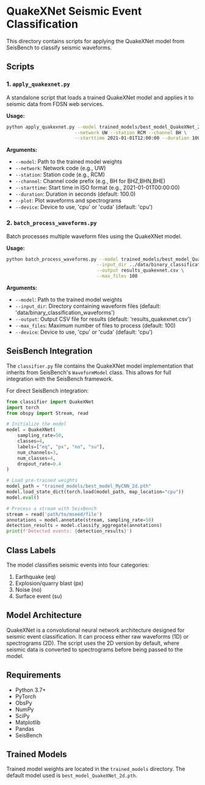 # QuakeXNet Seismic Event Classification

This directory contains scripts for applying the QuakeXNet model from SeisBench to classify seismic waveforms.

## Scripts

### 1. `apply_quakexnet.py`

A standalone script that loads a trained QuakeXNet model and applies it to seismic data from FDSN web services.

**Usage:**
```bash
python apply_quakexnet.py --model trained_models/best_model_QuakeXNet_2d.pth \
                         --network UW --station RCM --channel BH \
                         --starttime 2021-01-01T12:00:00 --duration 100 --plot
```

**Arguments:**
- `--model`: Path to the trained model weights
- `--network`: Network code (e.g., UW)
- `--station`: Station code (e.g., RCM)
- `--channel`: Channel code prefix (e.g., BH for BHZ,BHN,BHE)
- `--starttime`: Start time in ISO format (e.g., 2021-01-01T00:00:00)
- `--duration`: Duration in seconds (default: 100.0)
- `--plot`: Plot waveforms and spectrograms
- `--device`: Device to use, 'cpu' or 'cuda' (default: 'cpu')

### 2. `batch_process_waveforms.py`

Batch processes multiple waveform files using the QuakeXNet model.

**Usage:**
```bash
python batch_process_waveforms.py --model trained_models/best_model_QuakeXNet_2d.pth \
                                 --input_dir ../data/binary_classification_waveforms \
                                 --output results_quakexnet.csv \
                                 --max_files 100
```

**Arguments:**
- `--model`: Path to the trained model weights
- `--input_dir`: Directory containing waveform files (default: 'data/binary_classification_waveforms')
- `--output`: Output CSV file for results (default: 'results_quakexnet.csv')
- `--max_files`: Maximum number of files to process (default: 100)
- `--device`: Device to use, 'cpu' or 'cuda' (default: 'cpu')

## SeisBench Integration

The `classifier.py` file contains the QuakeXNet model implementation that inherits from SeisBench's `WaveformModel` class. This allows for full integration with the SeisBench framework.

For direct SeisBench integration:

```python
from classifier import QuakeXNet
import torch
from obspy import Stream, read

# Initialize the model
model = QuakeXNet(
    sampling_rate=50,
    classes=4,
    labels=["eq", "px", "no", "su"],
    num_channels=3,
    num_classes=4,
    dropout_rate=0.4
)

# Load pre-trained weights
model_path = "trained_models/best_model_MyCNN_2d.pth"
model.load_state_dict(torch.load(model_path, map_location="cpu"))
model.eval()

# Process a stream with SeisBench
stream = read('path/to/mseed/file')
annotations = model.annotate(stream, sampling_rate=50)
detection_results = model.classify_aggregate(annotations)
print(f'Detected events: {detection_results}')
```

## Class Labels

The model classifies seismic events into four categories:
1. Earthquake (eq)
2. Explosion/quarry blast (px)
3. Noise (no)
4. Surface event (su)

## Model Architecture

QuakeXNet is a convolutional neural network architecture designed for seismic event classification. It can process either raw waveforms (1D) or spectrograms (2D). The script uses the 2D version by default, where seismic data is converted to spectrograms before being passed to the model.

## Requirements

- Python 3.7+
- PyTorch
- ObsPy
- NumPy
- SciPy
- Matplotlib
- Pandas
- SeisBench

## Trained Models

Trained model weights are located in the `trained_models` directory. The default model used is `best_model_QuakeXNet_2d.pth`.
